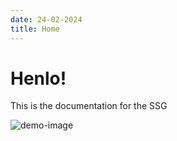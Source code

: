 ```yaml
---
date: 24-02-2024
title: Home
---
```


# Henlo!

This is the documentation for the SSG

![demo-image](/static/plane.jpg)

